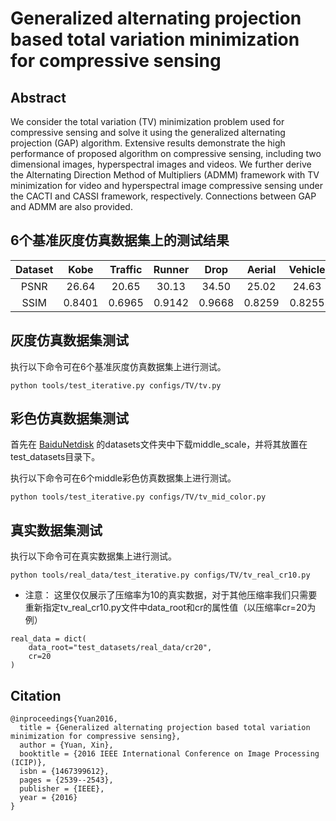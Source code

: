 # Generalized alternating projection based total variation minimization for compressive sensing
## Abstract
We consider the total variation (TV) minimization problem used for compressive sensing and solve it using the generalized alternating projection (GAP) algorithm. Extensive results demonstrate the high performance of proposed algorithm on compressive sensing, including two dimensional images, hyperspectral images and videos. We further derive the Alternating Direction Method of Multipliers (ADMM) framework with TV minimization for video and hyperspectral image compressive sensing under the CACTI and CASSI framework, respectively. Connections between GAP and ADMM are also provided.

## 6个基准灰度仿真数据集上的测试结果
|Dataset|Kobe  |Traffic|Runner | Drop  | Aerial | Vehicle|Average|
|:----:|:----: |:----: |:-----:|:----: | :-----:|:----: |:---:|
|PSNR |  26.64 | 20.65  | 30.13 | 34.50  | 25.02| 24.63 | 26.93| 
|SSIM |0.8401 |0.6965 |0.9142 |0.9668 |0.8259 |0.8255 |0.8448|

## 灰度仿真数据集测试
执行以下命令可在6个基准灰度仿真数据集上进行测试。
```
python tools/test_iterative.py configs/TV/tv.py 

```
## 彩色仿真数据集测试
首先在 [BaiduNetdisk](https://pan.baidu.com/s/1wRMBsYoyVFFsEI5-lTPy6w?pwd=d2oi) 的datasets文件夹中下载middle_scale，并将其放置在test_datasets目录下。 

执行以下命令可在6个middle彩色仿真数据集上进行测试。
```
python tools/test_iterative.py configs/TV/tv_mid_color.py 

```

## 真实数据集测试
执行以下命令可在真实数据集上进行测试。
```
python tools/real_data/test_iterative.py configs/TV/tv_real_cr10.py 

```
* 注意： 这里仅仅展示了压缩率为10的真实数据，对于其他压缩率我们只需要重新指定tv_real_cr10.py文件中data_root和cr的属性值（以压缩率cr=20为例）
```
real_data = dict(
    data_root="test_datasets/real_data/cr20",
    cr=20
)
```
## Citation
```
@inproceedings{Yuan2016,
  title = {Generalized alternating projection based total variation minimization for compressive sensing},
  author = {Yuan, Xin},
  booktitle = {2016 IEEE International Conference on Image Processing (ICIP)},
  isbn = {1467399612},
  pages = {2539--2543},
  publisher = {IEEE},
  year = {2016}
}
```

